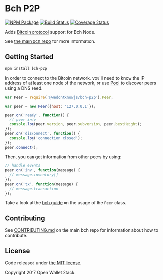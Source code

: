 Bch P2P
=======

[![NPM Package](https://img.shields.io/npm/v/bch-p2p.svg?style=flat-square)](https://www.npmjs.org/package/bch-p2p)
[![Build Status](https://img.shields.io/travis/owstack/bch-p2p.svg?branch=master&style=flat-square)](https://travis-ci.org/owstack/bch-p2p)
[![Coverage Status](https://img.shields.io/coveralls/owstack/bch-p2p.svg?style=flat-square)](https://coveralls.io/r/owstack/bch-p2p?branch=master)

Adds [Bitcoin protocol](https://en.bitcoin.it/wiki/Protocol_documentation) support for Bch Node.

See [the main bch repo](https://github.com/owstack/bch) for more information.

## Getting Started

```sh
npm install bch-p2p
```
In order to connect to the Bitcoin network, you'll need to know the IP address of at least one node of the network, or use [Pool](/docs/pool.md) to discover peers using a DNS seed.

```javascript
var Peer = require('@wedontknowjs/bch-p2p').Peer;

var peer = new Peer({host: '127.0.0.1'});

peer.on('ready', function() {
  // peer info
  console.log(peer.version, peer.subversion, peer.bestHeight);
});
peer.on('disconnect', function() {
  console.log('connection closed');
});
peer.connect();
```

Then, you can get information from other peers by using:

```javascript
// handle events
peer.on('inv', function(message) {
  // message.inventory[]
});
peer.on('tx', function(message) {
  // message.transaction
});
```

Take a look at the [bch guide](http://bch.io/guide/peer.html) on the usage of the `Peer` class.

## Contributing

See [CONTRIBUTING.md](https://github.com/owstack/bch/blob/master/CONTRIBUTING.md) on the main bch repo for information about how to contribute.

## License

Code released under [the MIT license](https://github.com/owstack/bch/blob/master/LICENSE).

Copyright 2017 Open Wallet Stack.
